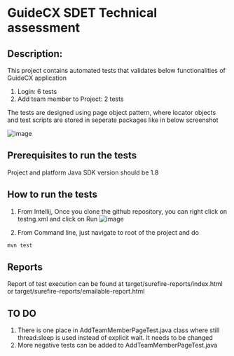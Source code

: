 # GuideCX SDET Technical assessment

## Description:
This project contains automated tests that validates below functionalities of GuideCX application
  1. Login: 6 tests
  2. Add team member to Project: 2 tests

The tests are designed using page object pattern, where locator objects and test scripts
are stored in seperate packages like in below screenshot

![image](https://user-images.githubusercontent.com/106559104/171323826-c30342bd-8143-4018-b7c1-141db6bb2f83.png)

## Prerequisites to run the tests
Project and platform Java SDK version should be 1.8
## How to run the tests
1. From Intellij, Once you clone the github repository, you can right click on testng.xml and click on Run
![image](https://user-images.githubusercontent.com/106559104/171324242-a20c0b46-6f7b-4ea0-8824-89e778e93cd2.png)

2. From Command line, just navigate to root of the project and do 
```bash
mvn test
```
## Reports
Report of test execution can be found at target/surefire-reports/index.html or target/surefire-reports/emailable-report.html

## TO DO
1. There is one place in AddTeamMemberPageTest.java class where still thread.sleep is used instead of explicit wait. It needs to be changed
2. More negative tests can be added to AddTeamMemberPageTest.java
